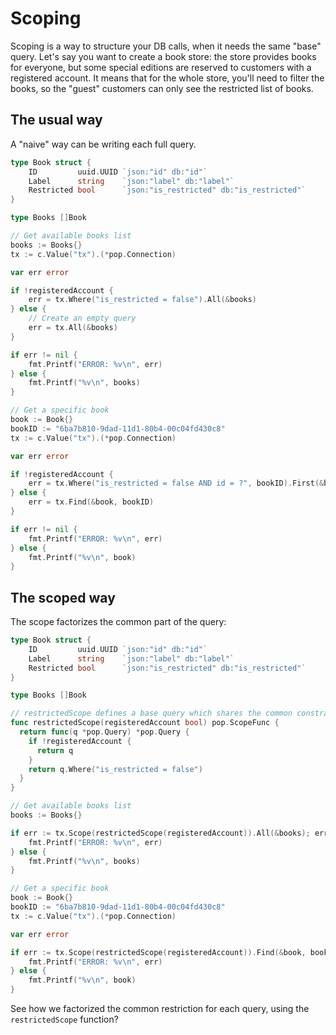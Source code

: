 # Scoping

Scoping is a way to structure your DB calls, when it needs the same "base" query. Let's say you want to create a book store: the store provides books for everyone, but some special editions are reserved to customers with a registered account. It means that for the whole store, you'll need to filter the books, so the "guest" customers can only see the restricted list of books.

## The usual way

A "naive" way can be writing each full query.

```go
type Book struct {
    ID         uuid.UUID `json:"id" db:"id"`
    Label      string    `json:"label" db:"label"`
    Restricted bool      `json:"is_restricted" db:"is_restricted"`
}

type Books []Book
```

```go
// Get available books list
books := Books{}
tx := c.Value("tx").(*pop.Connection)

var err error

if !registeredAccount {
    err = tx.Where("is_restricted = false").All(&books)
} else {
    // Create an empty query
    err = tx.All(&books)
}

if err != nil {
    fmt.Printf("ERROR: %v\n", err)
} else {
    fmt.Printf("%v\n", books)
}

// Get a specific book
book := Book{}
bookID := "6ba7b810-9dad-11d1-80b4-00c04fd430c8"
tx := c.Value("tx").(*pop.Connection)

var err error

if !registeredAccount {
    err = tx.Where("is_restricted = false AND id = ?", bookID).First(&book)
} else {
    err = tx.Find(&book, bookID)
}

if err != nil {
    fmt.Printf("ERROR: %v\n", err)
} else {
    fmt.Printf("%v\n", book)
}
```

## The scoped way

The scope factorizes the common part of the query:

```go
type Book struct {
    ID         uuid.UUID `json:"id" db:"id"`
    Label      string    `json:"label" db:"label"`
    Restricted bool      `json:"is_restricted" db:"is_restricted"`
}

type Books []Book
```

```go
// restrictedScope defines a base query which shares the common constraint.
func restrictedScope(registeredAccount bool) pop.ScopeFunc {
  return func(q *pop.Query) *pop.Query {
    if !registeredAccount {
      return q
    }
    return q.Where("is_restricted = false")
  }
}
```

```go
// Get available books list
books := Books{}

if err := tx.Scope(restrictedScope(registeredAccount)).All(&books); err != nil {
    fmt.Printf("ERROR: %v\n", err)
} else {
    fmt.Printf("%v\n", books)
}

// Get a specific book
book := Book{}
bookID := "6ba7b810-9dad-11d1-80b4-00c04fd430c8"
tx := c.Value("tx").(*pop.Connection)

var err error

if err := tx.Scope(restrictedScope(registeredAccount)).Find(&book, bookID) != nil {
    fmt.Printf("ERROR: %v\n", err)
} else {
    fmt.Printf("%v\n", book)
}
```

See how we factorized the common restriction for each query, using the `restrictedScope` function?
